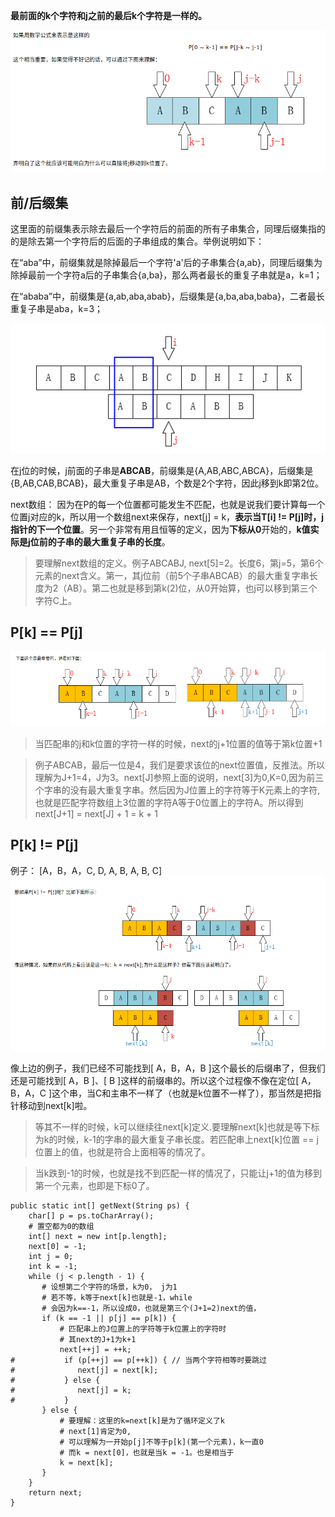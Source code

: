 **最前面的k个字符和j之前的最后k个字符是一样的。**


![](.kmp_images/3117daf1.png)


## 前/后缀集
这里面的前缀集表示除去最后一个字符后的前面的所有子串集合，同理后缀集指的的是除去第一个字符后的后面的子串组成的集合。举例说明如下：

在“aba”中，前缀集就是除掉最后一个字符'a'后的子串集合{a,ab}，同理后缀集为除掉最前一个字符a后的子串集合{a,ba}，那么两者最长的重复子串就是a，k=1；

在“ababa”中，前缀集是{a,ab,aba,abab}，后缀集是{a,ba,aba,baba}，二者最长重复子串是aba，k=3；

![](.kmp_images/4c635c67.png)

在j位的时候，j前面的子串是**ABCAB**，前缀集是{A,AB,ABC,ABCA}，后缀集是{B,AB,CAB,BCAB}，最大重复子串是AB，个数是2个字符，因此j移到k即第2位。

next数组： 因为在P的每一个位置都可能发生不匹配，也就是说我们要计算每一个位置j对应的k，所以用一个数组next来保存，next[j] = k，**表示当T[i] != P[j]时，j指针的下一个位置**。另一个非常有用且恒等的定义，因为**下标从0**开始的，**k值实际是j位前的子串的最大重复子串的长度**。

> 要理解next数组的定义。例子ABCABJ, next[5]=2。长度6，第j=5，第6个元素的next含义。第一，其j位前（前5个子串ABCAB）的最大重复字串长度为2（AB）。第二也就是移到第k(2)位，从0开始算，也j可以移到第三个字符C上。


## P[k] == P[j]

![](.kmp_images/43e6bfff.png)

> 当匹配串的j和k位置的字符一样的时候，next的j+1位置的值等于第k位置+1

> 例子ABCAB，最后一位是4，我们是要求该位的next位置值，反推法。所以理解为J+1=4，J为3。next[J]参照上面的说明，next[3]为0,K=0,因为前三个字串的没有最大重复字串。然后因为J位置上的字符等于K元素上的字符, 也就是匹配字符数组上3位置的字符A等于0位置上的字符A。所以得到next[J+1] = next[J] + 1 = k + 1

## P[k] != P[j]

例子： [A，B，A，C, D, A, B, A, B, C]
![](.kmp_images/0a54cf81.png)

像上边的例子，我们已经不可能找到[ A，B，A，B ]这个最长的后缀串了，但我们还是可能找到[ A，B ]、[ B ]这样的前缀串的。所以这个过程像不像在定位[ A，B，A，C ]这个串，当C和主串不一样了（也就是k位置不一样了），那当然是把指针移动到next[k]啦。

> 等其不一样的时候，k可以继续往next[k]定义.要理解next[k]也就是等下标为k的时候，k-1的字串的最大重复子串长度。若匹配串上next[k]位置 == j位置上的值，也就是符合上面相等的情况了。

> 当k跌到-1的时候，也就是找不到匹配一样的情况了，只能让j+1的值为移到第一个元素，也即是下标0了。

```shell script
public static int[] getNext(String ps) {
    char[] p = ps.toCharArray();
    # 置空都为0的数组
    int[] next = new int[p.length];
    next[0] = -1;
    int j = 0;
    int k = -1;
    while (j < p.length - 1) {
       # 设想第二个字符的场景，k为0， j为1
       # 若不等，k等于next[k]也就是-1，while
       # 会因为k==-1，所以设成0，也就是第三个(J+1=2)next的值，
       if (k == -1 || p[j] == p[k]) {
           # 匹配串上的J位置上的字符等于k位置上的字符时
           # 其next的J+1为k+1
           next[++j] = ++k;
#           if (p[++j] == p[++k]) { // 当两个字符相等时要跳过
#              next[j] = next[k];
#           } else {
#              next[j] = k;
#           }
       } else {
           # 要理解：这里的k=next[k]是为了循环定义了k
           # next[1]肯定为0,
           # 可以理解为一开始p[j]不等于p[k](第一个元素)，k一直0
           # 而k = next[0]，也就是当k = -1。也是相当于
           k = next[k];
       }
    }
    return next;
}
```
